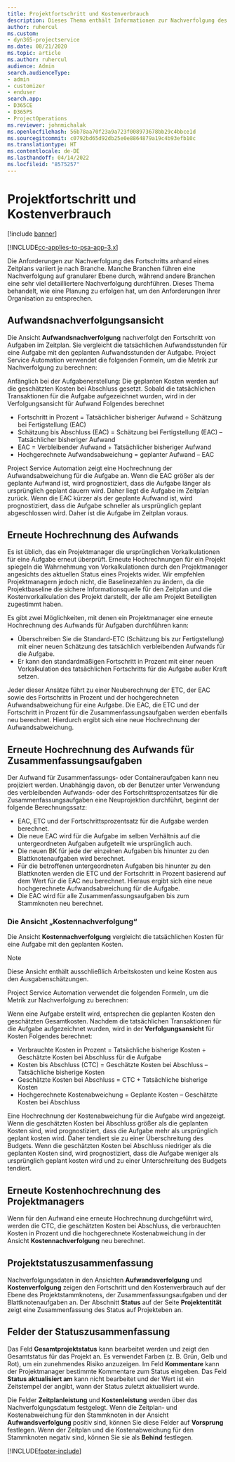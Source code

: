 ```yaml
---
title: Projektfortschritt und Kostenverbrauch
description: Dieses Thema enthält Informationen zur Nachverfolgung des Projektfortschritts und des Kostenverbrauchs.
author: ruhercul
ms.custom:
- dyn365-projectservice
ms.date: 08/21/2020
ms.topic: article
ms.author: ruhercul
audience: Admin
search.audienceType:
- admin
- customizer
- enduser
search.app:
- D365CE
- D365PS
- ProjectOperations
ms.reviewer: johnmichalak
ms.openlocfilehash: 56b78aa70f23a9a723f008973678bb29c4bbce1d
ms.sourcegitcommit: c0792bd65d92db25e0e8864879a19c4b93efb10c
ms.translationtype: HT
ms.contentlocale: de-DE
ms.lasthandoff: 04/14/2022
ms.locfileid: "8575257"
---
```

# <a name="project-progress-and-cost-consumption"></a>Projektfortschritt und Kostenverbrauch

[!include [banner](../includes/psa-now-project-operations.md)]

[!INCLUDE[cc-applies-to-psa-app-3.x](../includes/cc-applies-to-psa-app-3x.md)]

Die Anforderungen zur Nachverfolgung des Fortschritts anhand eines Zeitplans variiert je nach Branche. Manche Branchen führen eine Nachverfolgung auf granularer Ebene durch, während andere Branchen eine sehr viel detailliertere Nachverfolgung durchführen. Dieses Thema behandelt, wie eine Planung zu erfolgen hat, um den Anforderungen Ihrer Organisation zu entsprechen.

## <a name="effort-tracking-view"></a>Aufwandsnachverfolgungsansicht

Die Ansicht **Aufwandsnachverfolgung** nachverfolgt den Fortschritt von Aufgaben im Zeitplan. Sie vergleicht die tatsächlichen Aufwandsstunden für eine Aufgabe mit den geplanten Aufwandsstunden der Aufgabe. Project Service Automation verwendet die folgenden Formeln, um die Metrik zur Nachverfolgung zu berechnen:

Anfänglich bei der Aufgabenerstellung: Die geplanten Kosten werden auf die geschätzten Kosten bei Abschluss gesetzt. Sobald die tatsächlichen Transaktionen für die Aufgabe aufgezeichnet wurden, wird in der Verfolgungsansicht für Aufwand Folgendes berechnet

- Fortschritt in Prozent = Tatsächlicher bisheriger Aufwand ÷ Schätzung bei Fertigstellung (EAC) 
- Schätzung bis Abschluss (EAC) = Schätzung bei Fertigstellung (EAC) – Tatsächlicher bisheriger Aufwand 
- EAC = Verbleibender Aufwand + Tatsächlicher bisheriger Aufwand 
- Hochgerechnete Aufwandsabweichung = geplanter Aufwand – EAC

Project Service Automation zeigt eine Hochrechnung der Aufwandsabweichung für die Aufgabe an. Wenn die EAC größer als der geplante Aufwand ist, wird prognostiziert, dass die Aufgabe länger als ursprünglich geplant dauern wird. Daher liegt die Aufgabe im Zeitplan zurück. Wenn die EAC kürzer als der geplante Aufwand ist, wird prognostiziert, dass die Aufgabe schneller als ursprünglich geplant abgeschlossen wird. Daher ist die Aufgabe im Zeitplan voraus.

## <a name="reprojecting-effort"></a>Erneute Hochrechnung des Aufwands

Es ist üblich, das ein Projektmanager die ursprünglichen Vorkalkulationen für eine Aufgabe erneut überprüft. Erneute Hochrechnungen für ein Projekt spiegeln die Wahrnehmung von Vorkalkulationen durch den Projektmanager angesichts des aktuellen Status eines Projekts wider. Wir empfehlen Projektmanagern jedoch nicht, die Baselinezahlen zu ändern, da die Projektbaseline die sichere Informationsquelle für den Zeitplan und die Kostenvorkalkulation des Projekt darstellt, der alle am Projekt Beteiligten zugestimmt haben.

Es gibt zwei Möglichkeiten, mit denen ein Projektmanager eine erneute Hochrechnung des Aufwands für Aufgaben durchführen kann:

- Überschreiben Sie die Standard-ETC (Schätzung bis zur Fertigstellung) mit einer neuen Schätzung des tatsächlich verbleibenden Aufwands für die Aufgabe. 
- Er kann den standardmäßigen Fortschritt in Prozent mit einer neuen Vorkalkulation des tatsächlichen Fortschritts für die Aufgabe außer Kraft setzen.

Jeder dieser Ansätze führt zu einer Neuberechnung der ETC, der EAC sowie des Fortschritts in Prozent und der hochgerechneten Aufwandsabweichung für eine Aufgabe. Die EAC, die ETC und der Fortschritt in Prozent für die Zusammenfassungsaufgaben werden ebenfalls neu berechnet. Hierdurch ergibt sich eine neue Hochrechnung der Aufwandsabweichung.

## <a name="reprojection-of-effort-on-summary-tasks"></a>Erneute Hochrechnung des Aufwands für Zusammenfassungsaufgaben

Der Aufwand für Zusammenfassungs‑ oder Containeraufgaben kann neu projiziert werden. Unabhängig davon, ob der Benutzer unter Verwendung des verbleibenden Aufwands‑ oder des Fortschrittsprozentsatzes für die Zusammenfassungsaufgaben eine Neuprojektion durchführt, beginnt der folgende Berechnungssatz:

- EAC, ETC und der Fortschrittsprozentsatz für die Aufgabe werden berechnet.
- Die neue EAC wird für die Aufgabe im selben Verhältnis auf die untergeordneten Aufgaben aufgeteilt wie ursprünglich auch.
- Die neuen BK für jede der einzelnen Aufgaben bis hinunter zu den Blattknotenaufgaben wird berechnet. 
- Für die betroffenen untergeordneten Aufgaben bis hinunter zu den Blattknoten werden die ETC und der Fortschritt in Prozent basierend auf dem Wert für die EAC neu berechnet. Hieraus ergibt sich eine neue hochgerechnete Aufwandsabweichung für die Aufgabe. 
- Die EAC wird für alle Zusammenfassungsaufgaben bis zum Stammknoten neu berechnet.

### <a name="cost-tracking-view"></a>Die Ansicht „Kostennachverfolgung“ 

Die Ansicht **Kostennachverfolgung** vergleicht die tatsächlichen Kosten für eine Aufgabe mit den geplanten Kosten. 

> [!NOTE]
> Diese Ansicht enthält ausschließlich Arbeitskosten und keine Kosten aus den Ausgabenschätzungen. 

Project Service Automation verwendet die folgenden Formeln, um die Metrik zur Nachverfolgung zu berechnen:

Wenn eine Aufgabe erstellt wird, entsprechen die geplanten Kosten den geschätzten Gesamtkosten. Nachdem die tatsächlichen Transaktionen für die Aufgabe aufgezeichnet wurden, wird in der **Verfolgungsansicht** für Kosten Folgendes berechnet:

 - Verbrauchte Kosten in Prozent = Tatsächliche bisherige Kosten ÷ Geschätzte Kosten bei Abschluss für die Aufgabe
 - Kosten bis Abschluss (CTC) = Geschätzte Kosten bei Abschluss – Tatsächliche bisherige Kosten
 - Geschätzte Kosten bei Abschluss = CTC + Tatsächliche bisherige Kosten
 - Hochgerechnete Kostenabweichung = Geplante Kosten – Geschätzte Kosten bei Abschluss

Eine Hochrechnung der Kostenabweichung für die Aufgabe wird angezeigt. Wenn die geschätzten Kosten bei Abschluss größer als die geplanten Kosten sind, wird prognostiziert, dass die Aufgabe mehr als ursprünglich geplant kosten wird. Daher tendiert sie zu einer Überschreitung des Budgets. Wenn die geschätzten Kosten bei Abschluss niedriger als die geplanten Kosten sind, wird prognostiziert, dass die Aufgabe weniger als ursprünglich geplant kosten wird und zu einer Unterschreitung des Budgets tendiert.

## <a name="project-managers-reprojection-of-cost"></a>Erneute Kostenhochrechnung des Projektmanagers

Wenn für den Aufwand eine erneute Hochrechnung durchgeführt wird, werden die CTC, die geschätzten Kosten bei Abschluss, die verbrauchten Kosten in Prozent und die hochgerechnete Kostenabweichung in der Ansicht **Kostennachverfolgung** neu berechnet.

## <a name="project-status-summary"></a>Projektstatuszusammenfassung

Nachverfolgungsdaten in den Ansichten **Aufwandsverfolgung** und **Kostenverfolgung** zeigen den Fortschritt und den Kostenverbrauch auf der Ebene des Projektstammknotens, der Zusammenfassungsaufgaben und der Blattknotenaufgaben an. Der Abschnitt **Status** auf der Seite **Projektentität** zeigt eine Zusammenfassung des Status auf Projekteben an.

## <a name="status-summary-fields"></a>Felder der Statuszusammenfassung

Das Feld **Gesamtprojektstatus** kann bearbeitet werden und zeigt den Gesamtstatus für das Projekt an. Es verwendet Farben (z. B. Grün, Gelb und Rot), um ein zunehmendes Risiko anzuzeigen. Im Feld **Kommentare** kann der Projektmanager bestimmte Kommentare zum Status eingeben. Das Feld **Status aktualisiert am** kann nicht bearbeitet und der Wert ist ein Zeitstempel der angibt, wann der Status zuletzt aktualisiert wurde.

Die Felder **Zeitplanleistung** und **Kostenleistung** werden über das Nachverfolgungsdatum festgelegt. Wenn die Zeitplan- und Kostenabweichung für den Stammknoten in der Ansicht **Aufwandsverfolgung** positiv sind, können Sie diese Felder auf **Vorsprung** festlegen. Wenn der Zeitplan und die Kostenabweichung für den Stammknoten negativ sind, können Sie sie als **Behind** festlegen.


[!INCLUDE[footer-include](../includes/footer-banner.md)]
